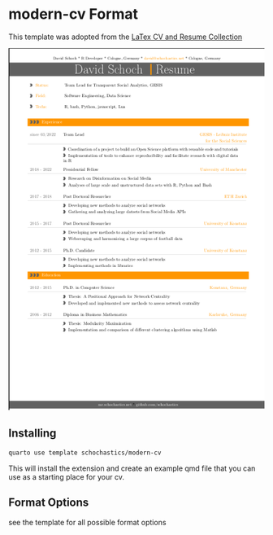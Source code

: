 # modern-cv Format

This template was adopted from the [LaTex CV and Resume Collection](https://github.com/jankapunkt/latexcv)

![](modern-cv.png)

## Installing

```bash
quarto use template schochastics/modern-cv
```

This will install the extension and create an example qmd file that you can use as a starting place for your cv.

## Format Options

see the template for all possible format options
